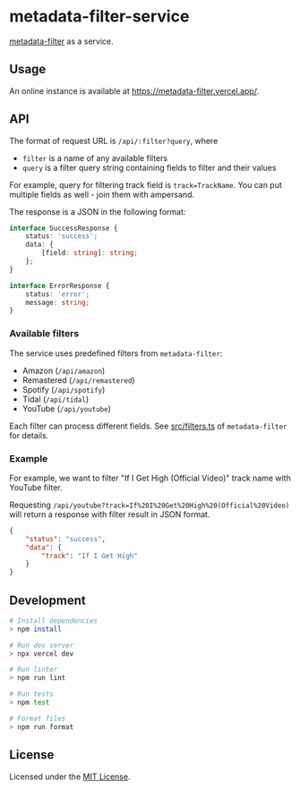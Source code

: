 # metadata-filter-service

[metadata-filter](https://github.com/web-scrobbler/metadata-filter) as a service.

## Usage

An online instance is available at https://metadata-filter.vercel.app/.

## API

The format of request URL is `/api/:filter?query`, where

-   `filter` is a name of any available filters
-   `query` is a filter query string containing fields to filter and their values

For example, query for filtering track field is `track=TrackName`. You can put multiple fields as well - join them with ampersand.

The response is a JSON in the following format:

```ts
interface SuccessResponse {
	status: 'success';
	data: {
		[field: string]: string;
	};
}

interface ErrorResponse {
	status: 'error';
	message: string;
}
```

### Available filters

The service uses predefined filters from `metadata-filter`:

-   Amazon (`/api/amazon`)
-   Remastered (`/api/remastered`)
-   Spotify (`/api/spotify`)
-   Tidal (`/api/tidal`)
-   YouTube (`/api/youtube`)

Each filter can process different fields. See [src/filters.ts](https://github.com/web-scrobbler/metadata-filter/blob/master/src/filters.ts) of `metadata-filter` for details.

### Example

For example, we want to filter "If I Get High (Official Video)" track name with YouTube filter.

Requesting `/api/youtube?track=If%20I%20Get%20High%20(Official%20Video)` will return a response with filter result in JSON format.

```json
{
	"status": "success",
	"data": {
		"track": "If I Get High"
	}
}
```

## Development

```sh
# Install dependencies
> npm install

# Run dev server
> npx vercel dev

# Run linter
> npm run lint

# Run tests
> npm test

# Format files
> npm run format
```

## License

Licensed under the [MIT License](LICENSE).
